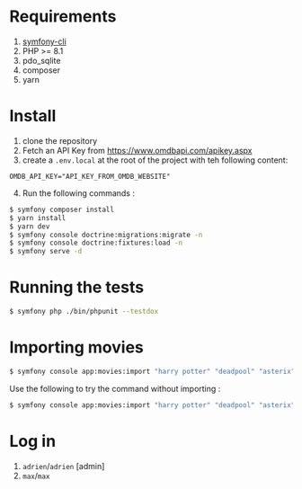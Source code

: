 Requirements
============

1. [symfony-cli](https://symfony.com/download)
2. PHP >= 8.1
3. pdo_sqlite
4. composer
5. yarn

Install
=======

1. clone the repository
2. Fetch an API Key from https://www.omdbapi.com/apikey.aspx
3. create a `.env.local` at the root of the project with teh following content:
```dotenv
OMDB_API_KEY="API_KEY_FROM_OMDB_WEBSITE"
```
4. Run the following commands :

```bash
$ symfony composer install
$ yarn install
$ yarn dev
$ symfony console doctrine:migrations:migrate -n
$ symfony console doctrine:fixtures:load -n
$ symfony serve -d
```

Running the tests
=================

```bash
$ symfony php ./bin/phpunit --testdox
```

Importing movies
================

```bash
$ symfony console app:movies:import "harry potter" "deadpool" "asterix" "avatar" tt123456
```

Use the following to try the command without importing :
```bash
$ symfony console app:movies:import "harry potter" "deadpool" "asterix" "avatar" tt123456 --dry-run
```

Log in
======

1. `adrien`/`adrien` [admin]
2. `max`/`max`

